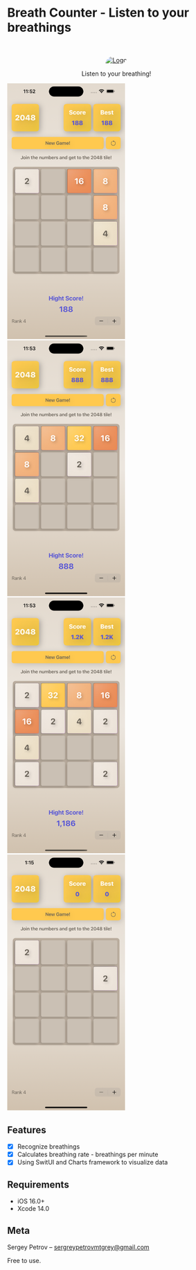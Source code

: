 # Breath Counter - Listen to your breathings
<br />
<p align="center">
  <a href="https://github.com/Mutagrey/2048Game/blob/main/Screens/Icon.jpeg">
    <img style="border-radius: 45px 0.1px 45px 0.1px;" src="/Screens/Icon.jpeg" alt="Logo" width="80" height="80" >
  </a>
  <p align="center">
       Listen to your breathing!
  </p>
</p>

<p align="row">
<img src= "https://github.com/Mutagrey/2048Game/blob/main/Screens/screen1.png" width="272" >
<img src= "https://github.com/Mutagrey/2048Game/blob/main/Screens/screen2.png" width="272" >
<img src= "https://github.com/Mutagrey/2048Game/blob/main/Screens/screen3.png" width="272" >
<img src= "https://github.com/Mutagrey/2048Game/blob/main/Screens/screen4.png" width="272" >
</p>

## Features

- [x] Recognize breathings
- [x] Calculates breathing rate - breathings per minute
- [x] Using SwitUI and Charts framework to visualize data

## Requirements

- iOS 16.0+
- Xcode 14.0

## Meta

Sergey Petrov  – sergreypetrovmtgrey@gmail.com

Free to use.
